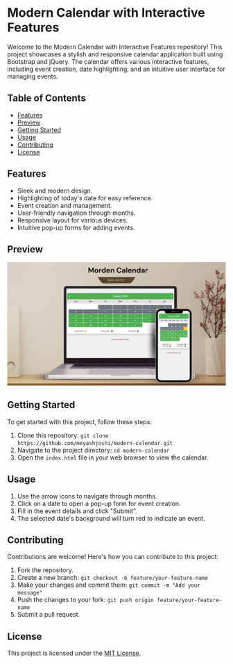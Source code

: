 # Modern Calendar with Interactive Features

Welcome to the Modern Calendar with Interactive Features repository! This project showcases a stylish and responsive calendar application built using Bootstrap and jQuery. The calendar offers various interactive features, including event creation, date highlighting, and an intuitive user interface for managing events.

## Table of Contents

- [Features](#features)
- [Preview](#preview)
- [Getting Started](#getting-started)
- [Usage](#usage)
- [Contributing](#contributing)
- [License](#license)

## Features

- Sleek and modern design.
- Highlighting of today's date for easy reference.
- Event creation and management.
- User-friendly navigation through months.
- Responsive layout for various devices.
- Intuitive pop-up forms for adding events.

## Preview

![Calendar Preview](/assets/img/calendar-preview.png)
<!-- Add a screenshot of your calendar application in action -->

## Getting Started

To get started with this project, follow these steps:

1. Clone this repository: `git clone https://github.com/meyashjoshi/modern-calendar.git`
2. Navigate to the project directory: `cd modern-calendar`
3. Open the `index.html` file in your web browser to view the calendar.

## Usage

1. Use the arrow icons to navigate through months.
2. Click on a date to open a pop-up form for event creation.
3. Fill in the event details and click "Submit".
4. The selected date's background will turn red to indicate an event.

## Contributing

Contributions are welcome! Here's how you can contribute to this project:

1. Fork the repository.
2. Create a new branch: `git checkout -b feature/your-feature-name`
3. Make your changes and commit them: `git commit -m "Add your message"`
4. Push the changes to your fork: `git push origin feature/your-feature-name`
5. Submit a pull request.

## License

This project is licensed under the [MIT License](LICENSE).

